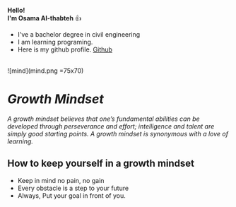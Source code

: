 **Hello!**<br>  **I'm Osama Al-thabteh** :+1:
- I've a bachelor degree in civil engineering <br>
- I am learning programing.
- Here is my github profile. [Github](https://github.com/Othabteh/)
<br>
![mind](mind.png =75x70)

<br>

# **_Growth Mindset_**

_A growth mindset believes that one’s fundamental abilities can be developed through perseverance and effort; intelligence and talent are simply good starting points. A growth mindset is synonymous with a love of learning._

## **How to keep yourself in a growth mindset**

- Keep in mind no pain, no gain
- Every obstacle is a step to your future
- Always, Put your goal in front of you.


